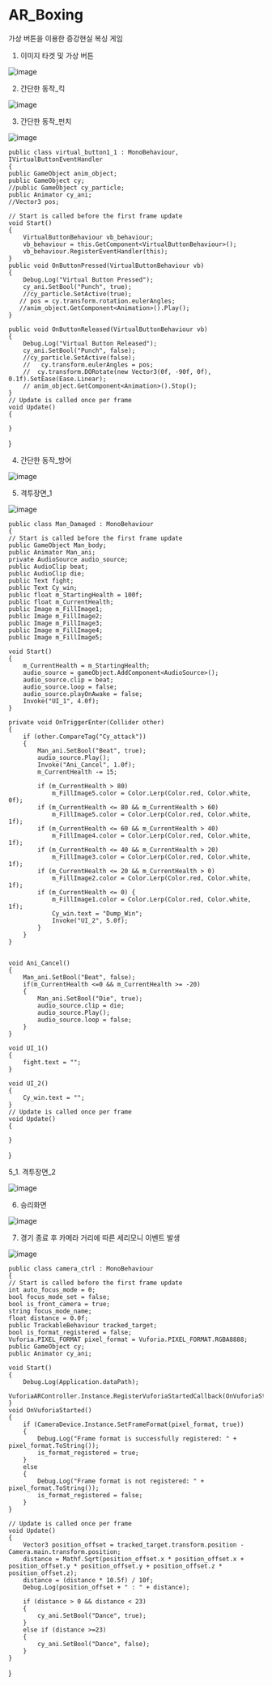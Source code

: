 # AR_Boxing
 
가상 버튼을 이용한 증강현실 복싱 게임
 

1. 이미지 타겟 및 가상 버튼

![image](https://user-images.githubusercontent.com/48191157/71572284-9f9cf400-2b21-11ea-8d07-5c01e0e8b8c2.png)

2. 간단한 동작_킥

![image](https://user-images.githubusercontent.com/48191157/71572289-a4fa3e80-2b21-11ea-847e-5a18b2a87407.png)

3. 간단한 동작_펀치

![image](https://user-images.githubusercontent.com/48191157/71572294-a88dc580-2b21-11ea-8787-38159d41d8dc.png)

    public class virtual_button1_1 : MonoBehaviour, IVirtualButtonEventHandler
    {
    public GameObject anim_object;
    public GameObject cy;
    //public GameObject cy_particle;
    public Animator cy_ani;
    //Vector3 pos;
    
    // Start is called before the first frame update
    void Start()
    {
        VirtualButtonBehaviour vb_behaviour;
        vb_behaviour = this.GetComponent<VirtualButtonBehaviour>();
        vb_behaviour.RegisterEventHandler(this);
    }
    public void OnButtonPressed(VirtualButtonBehaviour vb)
    {
        Debug.Log("Virtual Button Pressed");
        cy_ani.SetBool("Punch", true);
        //cy_particle.SetActive(true);
       // pos = cy.transform.rotation.eulerAngles;
       //anim_object.GetComponent<Animation>().Play();
    }

    public void OnButtonReleased(VirtualButtonBehaviour vb)
    {
        Debug.Log("Virtual Button Released");
        cy_ani.SetBool("Punch", false);
        //cy_particle.SetActive(false);
        //   cy.transform.eulerAngles = pos;
        //  cy.transform.DORotate(new Vector3(0f, -90f, 0f), 0.1f).SetEase(Ease.Linear);
        // anim_object.GetComponent<Animation>().Stop();
    }
    // Update is called once per frame
    void Update()
    {

    }
}


4. 간단한 동작_방어

![image](https://user-images.githubusercontent.com/48191157/71572299-ad527980-2b21-11ea-8996-e3cb56e862d4.png)

5. 격투장면_1

![image](https://user-images.githubusercontent.com/48191157/71572313-bfccb300-2b21-11ea-89dc-5b0b997a7405.png)

    public class Man_Damaged : MonoBehaviour
    {
    // Start is called before the first frame update
    public GameObject Man_body;
    public Animator Man_ani;
    private AudioSource audio_source;
    public AudioClip beat;
    public AudioClip die;
    public Text fight;
    public Text Cy_win;
    public float m_StartingHealth = 100f;
    public float m_CurrentHealth;    
    public Image m_FillImage1;
    public Image m_FillImage2;
    public Image m_FillImage3;
    public Image m_FillImage4;
    public Image m_FillImage5;

    void Start()
    {
        m_CurrentHealth = m_StartingHealth;
        audio_source = gameObject.AddComponent<AudioSource>();
        audio_source.clip = beat;
        audio_source.loop = false;
        audio_source.playOnAwake = false;
        Invoke("UI_1", 4.0f);
    }

    private void OnTriggerEnter(Collider other)
    {
        if (other.CompareTag("Cy_attack"))
        {            
            Man_ani.SetBool("Beat", true);
            audio_source.Play();
            Invoke("Ani_Cancel", 1.0f);
            m_CurrentHealth -= 15;          

            if (m_CurrentHealth > 80)
                m_FillImage5.color = Color.Lerp(Color.red, Color.white, 0f);
            if (m_CurrentHealth <= 80 && m_CurrentHealth > 60)
                m_FillImage5.color = Color.Lerp(Color.red, Color.white, 1f);
            if (m_CurrentHealth <= 60 && m_CurrentHealth > 40)
                m_FillImage4.color = Color.Lerp(Color.red, Color.white, 1f);
            if (m_CurrentHealth <= 40 && m_CurrentHealth > 20)
                m_FillImage3.color = Color.Lerp(Color.red, Color.white, 1f);
            if (m_CurrentHealth <= 20 && m_CurrentHealth > 0)
                m_FillImage2.color = Color.Lerp(Color.red, Color.white, 1f);
            if (m_CurrentHealth <= 0) { 
                m_FillImage1.color = Color.Lerp(Color.red, Color.white, 1f);
                Cy_win.text = "Dump_Win";
                Invoke("UI_2", 5.0f);
            }
        }
    }
       

    void Ani_Cancel()
    {
        Man_ani.SetBool("Beat", false);
        if(m_CurrentHealth <=0 && m_CurrentHealth >= -20)
        {
            Man_ani.SetBool("Die", true);
            audio_source.clip = die;
            audio_source.Play();
            audio_source.loop = false;
        }
    }

    void UI_1()
    {
        fight.text = "";
    }

    void UI_2()
    {
        Cy_win.text = "";
    }
    // Update is called once per frame
    void Update()
    {
        
    }
}

5_1. 격투장면_2

![image](https://user-images.githubusercontent.com/48191157/71572323-cf4bfc00-2b21-11ea-8088-cefc131d4499.png)

6. 승리화면

![image](https://user-images.githubusercontent.com/48191157/71572333-e25ecc00-2b21-11ea-83ef-a205acca4a96.png)

7. 경기 종료 후 카메라 거리에 따른 세리모니 이벤트 발생

![image](https://user-images.githubusercontent.com/48191157/71572338-e985da00-2b21-11ea-939b-b9cc1b63cf94.png)

    public class camera_ctrl : MonoBehaviour
    {
    // Start is called before the first frame update
    int auto_focus_mode = 0;
    bool focus_mode_set = false;
    bool is_front_camera = true;
    string focus_mode_name;
    float distance = 0.0f;
    public TrackableBehaviour tracked_target;
    bool is_format_registered = false;
    Vuforia.PIXEL_FORMAT pixel_format = Vuforia.PIXEL_FORMAT.RGBA8888;
    public GameObject cy;
    public Animator cy_ani;   

    void Start()
    {
        Debug.Log(Application.dataPath);
        VuforiaARController.Instance.RegisterVuforiaStartedCallback(OnVuforiaStarted);
    }
    void OnVuforiaStarted()
    {
        if (CameraDevice.Instance.SetFrameFormat(pixel_format, true))
        {
            Debug.Log("Frame format is successfully registered: " + pixel_format.ToString());
            is_format_registered = true;
        }
        else
        {
            Debug.Log("Frame format is not registered: " + pixel_format.ToString());
            is_format_registered = false;
        }
    }

    // Update is called once per frame
    void Update()
    {
        Vector3 position_offset = tracked_target.transform.position - Camera.main.transform.position;
        distance = Mathf.Sqrt(position_offset.x * position_offset.x + position_offset.y * position_offset.y + position_offset.z * position_offset.z);
        distance = (distance * 10.5f) / 10f;
        Debug.Log(position_offset + " : " + distance);

        if (distance > 0 && distance < 23)
        {
            cy_ani.SetBool("Dance", true);
        }
        else if (distance >=23)
        {
            cy_ani.SetBool("Dance", false);
        }
    }
}
